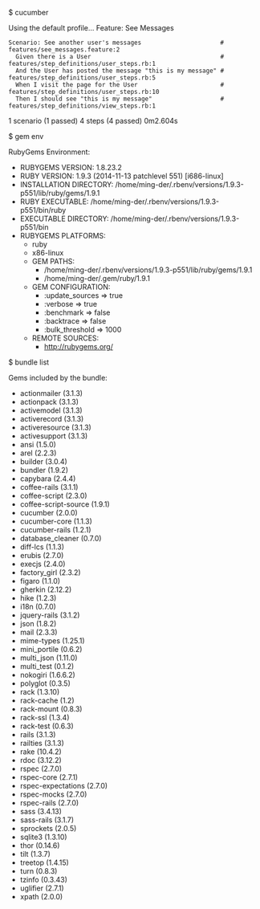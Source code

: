 $ cucumber 

Using the default profile...
Feature: See Messages

    Scenario: See another user's messages                      # features/see_messages.feature:2
      Given there is a User                                    # features/step_definitions/user_steps.rb:1
      And the User has posted the message "this is my message" # features/step_definitions/user_steps.rb:5
      When I visit the page for the User                       # features/step_definitions/user_steps.rb:10
      Then I should see "this is my message"                   # features/step_definitions/view_steps.rb:1

  1 scenario (1 passed)
  4 steps (4 passed)
  0m2.604s

$ gem env

RubyGems Environment:
  - RUBYGEMS VERSION: 1.8.23.2
  - RUBY VERSION: 1.9.3 (2014-11-13 patchlevel 551) [i686-linux]
  - INSTALLATION DIRECTORY: /home/ming-der/.rbenv/versions/1.9.3-p551/lib/ruby/gems/1.9.1
  - RUBY EXECUTABLE: /home/ming-der/.rbenv/versions/1.9.3-p551/bin/ruby
  - EXECUTABLE DIRECTORY: /home/ming-der/.rbenv/versions/1.9.3-p551/bin
  - RUBYGEMS PLATFORMS:
    - ruby
    - x86-linux
    - GEM PATHS:
       - /home/ming-der/.rbenv/versions/1.9.3-p551/lib/ruby/gems/1.9.1
       - /home/ming-der/.gem/ruby/1.9.1
    - GEM CONFIGURATION:
       - :update_sources => true
       - :verbose => true
       - :benchmark => false
       - :backtrace => false
       - :bulk_threshold => 1000
    - REMOTE SOURCES:
       - http://rubygems.org/

$ bundle list

Gems included by the bundle:
  * actionmailer (3.1.3)
  * actionpack (3.1.3)
  * activemodel (3.1.3)
  * activerecord (3.1.3)
  * activeresource (3.1.3)
  * activesupport (3.1.3)
  * ansi (1.5.0)
  * arel (2.2.3)
  * builder (3.0.4)
  * bundler (1.9.2)
  * capybara (2.4.4)
  * coffee-rails (3.1.1)
  * coffee-script (2.3.0)
  * coffee-script-source (1.9.1)
  * cucumber (2.0.0)
  * cucumber-core (1.1.3)
  * cucumber-rails (1.2.1)
  * database_cleaner (0.7.0)
  * diff-lcs (1.1.3)
  * erubis (2.7.0)
  * execjs (2.4.0)
  * factory_girl (2.3.2)
  * figaro (1.1.0)
  * gherkin (2.12.2)
  * hike (1.2.3)
  * i18n (0.7.0)
  * jquery-rails (3.1.2)
  * json (1.8.2)
  * mail (2.3.3)
  * mime-types (1.25.1)
  * mini_portile (0.6.2)
  * multi_json (1.11.0)
  * multi_test (0.1.2)
  * nokogiri (1.6.6.2)
  * polyglot (0.3.5)
  * rack (1.3.10)
  * rack-cache (1.2)
  * rack-mount (0.8.3)
  * rack-ssl (1.3.4)
  * rack-test (0.6.3)
  * rails (3.1.3)
  * railties (3.1.3)
  * rake (10.4.2)
  * rdoc (3.12.2)
  * rspec (2.7.0)
  * rspec-core (2.7.1)
  * rspec-expectations (2.7.0)
  * rspec-mocks (2.7.0)
  * rspec-rails (2.7.0)
  * sass (3.4.13)
  * sass-rails (3.1.7)
  * sprockets (2.0.5)
  * sqlite3 (1.3.10)
  * thor (0.14.6)
  * tilt (1.3.7)
  * treetop (1.4.15)
  * turn (0.8.3)
  * tzinfo (0.3.43)
  * uglifier (2.7.1)
  * xpath (2.0.0)
